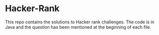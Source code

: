 # Hacker-Rank

This repo contains the solutions to Hacker rank challenges. The code is in Java and the question has been mentioned at the beginning of each file.
